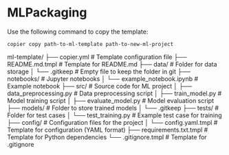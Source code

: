 # MLPackaging


Use the following command to copy the template:

`copier copy path-to-ml-template path-to-new-ml-project`



ml-template/
├── copier.yml                # Template configuration file
├── README.md.tmpl            # Template for README.md
├── data/                     # Folder for data storage
│   └── .gitkeep              # Empty file to keep the folder in git
├── notebooks/                # Jupyter notebooks
│   └── example_notebook.ipynb # Example notebook
├── src/                      # Source code for ML project
│   ├── data_preprocessing.py # Data preprocessing script
│   ├── train_model.py        # Model training script
│   ├── evaluate_model.py     # Model evaluation script
├── models/                   # Folder to store trained models
│   └── .gitkeep
├── tests/                    # Folder for test cases
│   └── test_training.py      # Example test case for training
├── config/                   # Configuration files for the project
│   └── config.yaml.tmpl      # Template for configuration (YAML format)
├── requirements.txt.tmpl     # Template for Python dependencies
└── .gitignore.tmpl           # Template for .gitignore

